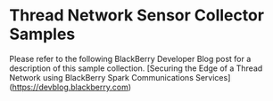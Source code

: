 # Thread Network Sensor Collector Samples
Please refer to the following BlackBerry Developer Blog post for a description of this sample collection.
[Securing the Edge of a Thread Network using BlackBerry Spark Communications Services]
(https://devblog.blackberry.com)
